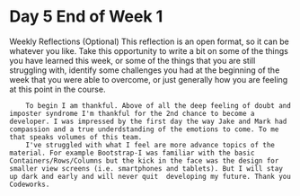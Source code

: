 # Day 5  End of Week 1

Weekly Reflections (Optional)
This reflection is an open format, so it can be whatever you like. Take this opportunity to write a bit on some of the things you have learned this week, or some of the things that you are still struggling with, identify some challenges you had at the beginning of the week that you were able to overcome, or just generally how you are feeling at this point in the course.

        To begin I am thankful. Above of all the deep feeling of doubt and imposter syndrome I'm thankful for the 2nd chance to become a developer. I was impressed by the first day the way Jake and Mark had compassion and a true underdstanding of the emotions to come. To me that speaks volumes of this team.
        I've struggled with what I feel are more advance topics of the material. For example Bootstrap-I was familiar with the basic Containers/Rows/Columns but the kick in the face was the design for smaller view screens (i.e. smartphones and tablets). But I will stay up dark and early and will never quit  developing my future. Thank you Codeworks.